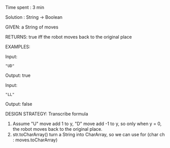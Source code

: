 Time spent : 3 min

Solution : String -> Boolean	

GIVEN: a String of moves

RETURNS: true iff the robot moves back to the original place

EXAMPLES:

Input: 

```
"UD"
```

Output: true

Input: 

```
"LL"
```

Output: false

DESIGN STRATEGY: Transcribe formula



1. Assume "U" move add 1 to y, "D" move add -1 to y, so only when y = 0, the robot moves back to the original place.
2. str.toCharArray() turn a String into CharArray, so we can use for (char ch : moves.toCharArray)

